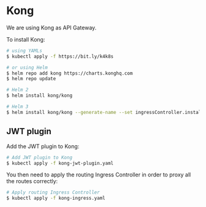 # Kong

We are using Kong as API Gateway.

To install Kong:

```bash
# using YAMLs
$ kubectl apply -f https://bit.ly/k4k8s

# or using Helm
$ helm repo add kong https://charts.konghq.com
$ helm repo update

# Helm 2
$ helm install kong/kong

# Helm 3
$ helm install kong/kong --generate-name --set ingressController.installCRDs=false
```

## JWT plugin

Add the JWT plugin to Kong:

```bash
# Add JWT plugin to Kong
$ kubectl apply -f kong-jwt-plugin.yaml
```

You then need to apply the routing Ingress Controller in order to proxy all the routes correctly:

```bash
# Apply routing Ingress Controller
$ kubectl apply -f kong-ingress.yaml
```
